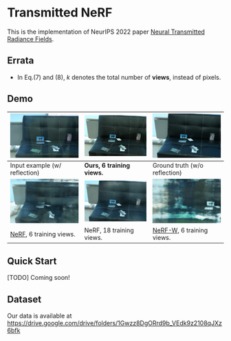 # Transmitted NeRF

This is the implementation of NeurIPS 2022 paper [Neural Transmitted Radiance Fields](https://openreview.net/pdf?id=KglFYlTiASW).

## Errata
- In Eq.(7) and (8), $k$ denotes the total number of **views**, instead of pixels.

## Demo
| ![](demo/input_example.jpg) |  ![](demo/ours_sofa.gif)  | ![](demo/gt_sofa.gif) |
| ----------------------------- | ---------------- | ----------------- |
|Input example (w/ reflection) | **Ours, 6 training views.** | Ground truth (w/o reflection)|
| ![](demo/nerf_6_sofa.gif) |  ![](demo/nerf_18_sofa.gif)  | ![](demo/nerfw_18_sofa.gif) |
| [NeRF](https://www.matthewtancik.com/nerf), 6 training views. | NeRF, 18 training views.|  [NeRF-W](https://nerf-w.github.io/), 6 training views.|



## Quick Start
<!-- 1. Download the pretrained model of ERRNet at the official repository [link](https://github.com/Vandermode/ERRNet), and move `errnet_060_00463920.pt` to `ckpt_ERRNet/`. -->

<!-- 2. Run the recurring edge estimation by `python preprocessing/`. By default, this command generates a folder `edge/` under the specified dataset folder, containing the estimated recurring edge of each viewpoint. -->

[TODO] Coming soon!

## Dataset
Our data is available at https://drive.google.com/drive/folders/1Gwzz8DgORrd9b_VEdk9z2108qJXz6bfk
